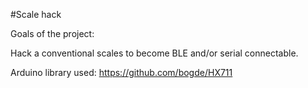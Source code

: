 #Scale hack

Goals of the project:


Hack a conventional scales to become BLE and/or serial connectable.

Arduino library used: https://github.com/bogde/HX711

